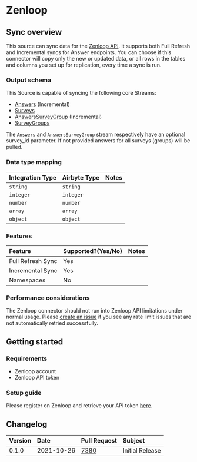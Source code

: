 # Zenloop

## Sync overview

This source can sync data for the [Zenloop API](https://docs.zenloop.com/reference). It supports both Full Refresh and Incremental syncs for Answer endpoints. You can choose if this connector will copy only the new or updated data, or all rows in the tables and columns you set up for replication, every time a sync is run.

### Output schema

This Source is capable of syncing the following core Streams:

* [Answers](https://docs.zenloop.com/reference#get-answers) \(Incremental\)
* [Surveys](https://docs.zenloop.com/reference#get-list-of-surveys)
* [AnswersSurveyGroup](https://docs.zenloop.com/reference#get-answers-for-survey-group) \(Incremental\)
* [SurveyGroups](https://docs.zenloop.com/reference#get-list-of-survey-groups)

The `Answers` and `AnswersSurveyGroup` stream respectively have an optional survey_id parameter. If not provided answers for all surveys (groups) will be pulled.

### Data type mapping

| Integration Type | Airbyte Type | Notes |
| :--- | :--- | :--- |
| `string` | `string` |  |
| `integer` | `integer` |  |
| `number` | `number` |  |
| `array` | `array` |  |
| `object` | `object` |  |

### Features

| Feature | Supported?\(Yes/No\) | Notes |
| :--- | :--- | :--- |
| Full Refresh Sync | Yes |  |
| Incremental Sync | Yes |  |
| Namespaces | No |  |

### Performance considerations

The Zenloop connector should not run into Zenloop API limitations under normal usage. Please [create an issue](https://github.com/airbytehq/airbyte/issues) if you see any rate limit issues that are not automatically retried successfully.

## Getting started

### Requirements

* Zenloop account
* Zenloop API token

### Setup guide

Please register on Zenloop and retrieve your API token [here](https://app.zenloop.com/settings/api).

## Changelog

| Version | Date | Pull Request | Subject |
| :--- | :--- | :--- | :--- |
| 0.1.0 | 2021-10-26 | [7380](https://github.com/airbytehq/airbyte/pull/7380) | Initial Release |
